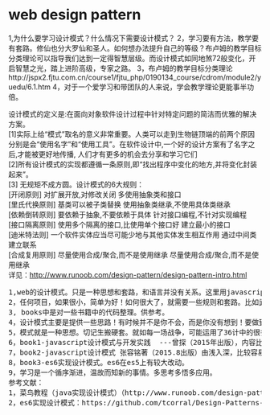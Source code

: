 # web design pattern
<p>
1,为什么要学习设计模式？什么情况下需要设计模式？
2，学习要有方法，教学要有套路。修仙也分大罗仙和圣人。如何想办法提升自己的等级？布卢姆的教学目标分类理论可以指导我们达到一定得智慧层级。而设计模式如同地煞72般变化，开启智慧之光，踏上进阶高级，专家之路。
3，布卢姆的教学目标分类理论http://jspx2.fjtu.com.cn/course1/fjtu_php/0190134_course/cdrom/module2/yuedu/6.1.htm
4，对于一个爱学习和带团队的人来说，学会教学理论更能事半功倍。
</p>
<p>

设计模式的定义是:在面向对象软件设计过程中针对特定问题的简洁而优雅的解决方案。<br/>
[1]实际上给“模式”取名的意义非常重要。人类可以走到生物链顶端的前两个原因分别是会“使用名字”和“使用工具”。在软件设计中,一个好的设计方案有了名字之后,才能被更好地传播, 人们才有更多的机会去分享和学习它们<br/>
[2]所有设计模式的实现都遵循一条原则,即“找出程序中变化的地方,并将变化封装起来”。<br/>
[3] 无规矩不成方圆。设计模式的6大规则：<br/>
    [开闭原则] 对扩展开放,对修改关闭 多使用抽象类和接口<br/>
    [里氏代换原则] 基类可以被子类替换 使用抽象类继承,不使用具体类继承<br/>
    [依赖倒转原则] 要依赖于抽象,不要依赖于具体 针对接口编程,不针对实现编程<br/>
    [接口隔离原则] 使用多个隔离的接口,比使用单个接口好 建立最小的接口<br/>
    [迪米特法则] 一个软件实体应当尽可能少地与其他实体发生相互作用 通过中间类建立联系<br/>
    [合成复用原则] 尽量使用合成/聚合,而不是使用继承 尽量使用合成/聚合,而不是使用继承<br/>
    详见：http://www.runoob.com/design-pattern/design-pattern-intro.html
</p>
<pre>
1,web的设计模式。只是一种思想和套路，和语言并没有关系。这里用javascript实现的。
2，任何项目，如果很小，简单为好！如何很大了，就需要一些规则和套路。比如武术秘籍，孙子兵法之类。
3, books中是对一些书籍中的代码整理。供参考。
4，设计模式主要是提供一些思路！有时候并不是你不会，而是你没有想到！要做到胸有成竹，必须胸中有万千策略！
5，模式就是一种思想。切记生搬硬套。就如每一场战争，可能运用了36计中的很多计策组合。
6，book1-javascript设计模式与开发实践  ---曾探（2015年出版），内容比较深。
7，book2-javascript设计模式 张容铭著（2015.8出版）由浅入深，比较容易理解。对比着看，颇有收获
8，book3-es6实现设计模式。es6在es5上有较大改动。
9，学习是一个循序渐进，温故而知新的事情。多思考多悟多应用。
参考文献：
1，菜鸟教程（java实现设计模式）（http://www.runoob.com/design-pattern/design-pattern-tutorial.html）
2，es6实现设计模式：https://github.com/tcorral/Design-Patterns-in-Javascript
</pre>

